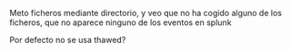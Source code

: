 Meto ficheros mediante directorio, y veo que no ha cogido alguno de los ficheros, que no aparece ninguno de los eventos en splunk


Por defecto no se usa thawed? 

